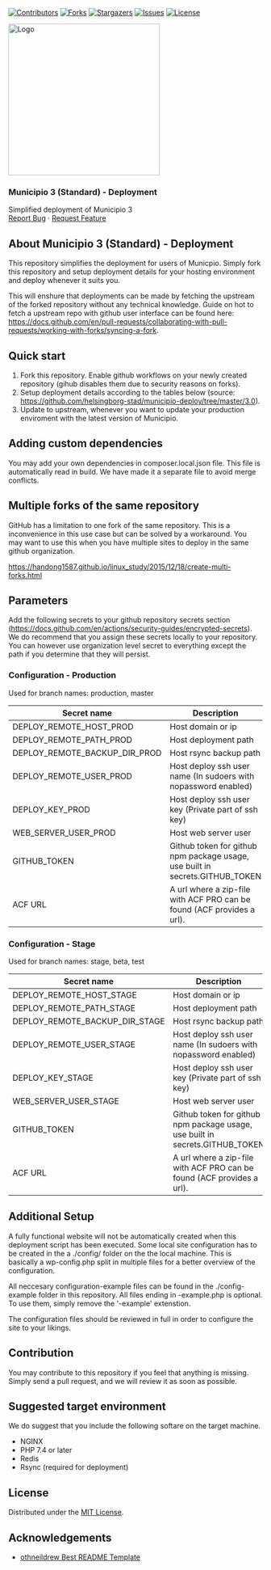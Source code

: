 <!-- SHIELDS -->
[![Contributors][contributors-shield]][contributors-url]
[![Forks][forks-shield]][forks-url]
[![Stargazers][stars-shield]][stars-url]
[![Issues][issues-shield]][issues-url]
[![License][license-shield]][license-url]

<p>
  <a href="https://github.com/municipio-se/municipio-deployment">
    <img src="images/municipio.svg" alt="Logo" width="300">
  </a>
</p>
<h3>Municipio 3 (Standard) - Deployment</h3>
<p>
  Simplified deployment of Municipio 3
  <br />
  <a href="https://github.com/municipio-se/municipio-deployment/issues">Report Bug</a>
  ·
  <a href="https://github.com/municipio-se/municipio-deployment/issues">Request Feature</a>
</p>

## About Municipio 3 (Standard) - Deployment
This repository simplifies the deployment for users of Municpio. Simply fork this repository and setup deployment details for your hosting environment and deploy whenever it suits you. 

This will enshure that deployments can be made by fetching the upstream of the forked repository without any technical knowledge. Guide on hot to fetch a upstream repo with github user interface can be found here: https://docs.github.com/en/pull-requests/collaborating-with-pull-requests/working-with-forks/syncing-a-fork.

## Quick start
1. Fork this repository. Enable github workflows on your newly created repository (gihub disables them due to security reasons on forks).
2. Setup deployment details according to the tables below (source:  https://github.com/helsingborg-stad/municipio-deploy/tree/master/3.0).
3. Update to upstream, whenever you want to update your production enviroment with the latest version of Municipio.

## Adding custom dependencies
You may add your own dependencies in composer.local.json file. This file is automatically read in build. We have made it a separate file to avoid merge conflicts.
## Multiple forks of the same repository
GitHub has a limitation to one fork of the same repository. This is a inconvenience in this use case but can be solved by a workaround. You may want to use this when you have multiple sites to deploy in the same github organization. 

https://handong1587.github.io/linux_study/2015/12/18/create-multi-forks.html 

## Parameters
Add the following secrets to your github repository secrets section (https://docs.github.com/en/actions/security-guides/encrypted-secrets). We do recommend that you assign these secrets locally to your repository. You can however use organization level secret to everything except the path if you determine that they will persist. 

### Configuration - Production
Used for branch names: production, master

| Secret name                     | Description                                                                  | Required |
|---------------------------------|------------------------------------------------------------------------------|----------|
| DEPLOY_REMOTE_HOST_PROD         | Host domain or ip                                                            | true     |
| DEPLOY_REMOTE_PATH_PROD         | Host deployment path                                                         | true     |
| DEPLOY_REMOTE_BACKUP_DIR_PROD   | Host rsync backup path                                                       | true     |
| DEPLOY_REMOTE_USER_PROD         | Host deploy ssh user name (In sudoers with nopassword enabled)               | true     |
| DEPLOY_KEY_PROD                 | Host deploy ssh user key (Private part of ssh key)                           | true     |
| WEB_SERVER_USER_PROD            | Host web server user                                                         | true     |
| GITHUB_TOKEN                    | Github token for github npm package usage, use built in secrets.GITHUB_TOKEN | true     |
| ACF URL                         | A url where a zip-file with ACF PRO can be found (ACF provides a url).       | true     |

### Configuration - Stage
Used for branch names: stage, beta, test

| Secret name                     | Description                                                                  | Required |
|---------------------------------|------------------------------------------------------------------------------|----------|
| DEPLOY_REMOTE_HOST_STAGE        | Host domain or ip                                                            | true     |
| DEPLOY_REMOTE_PATH_STAGE        | Host deployment path                                                         | true     |
| DEPLOY_REMOTE_BACKUP_DIR_STAGE  | Host rsync backup path                                                       | true     |
| DEPLOY_REMOTE_USER_STAGE        | Host deploy ssh user name (In sudoers with nopassword enabled)               | true     |
| DEPLOY_KEY_STAGE                | Host deploy ssh user key (Private part of ssh key)                           | true     |
| WEB_SERVER_USER_STAGE           | Host web server user                                                         | true     |
| GITHUB_TOKEN                    | Github token for github npm package usage, use built in secrets.GITHUB_TOKEN | true     |
| ACF URL                         | A url where a zip-file with ACF PRO can be found (ACF provides a url).       | true     |

## Additional Setup
A fully functional website will not be automatically created when this deployment script has been executed. Some local site configuration has to be created in the a ./config/ folder on the the local machine. This is basically a wp-config.php split in multiple files for a better overview of the configuration.

All neccesary configuration-example files can be found in the ./config-example folder in this repository. All files ending in -example.php is optional. To use them, simply remove the '-example' extenstion.

The configuration files should be reviewed in full in order to configure the site to your likings. 

## Contribution
You may contribute to this repository if you feel that anything is missing. Simply send a pull request, and we will review it as soon as possible. 

## Suggested target environment
We do suggest that you include the following softare on the target machine.

- NGINX
- PHP 7.4 or later
- Redis
- Rsync (required for deployment)

## License
Distributed under the [MIT License][license-url].

## Acknowledgements
- [othneildrew Best README Template](https://github.com/othneildrew/Best-README-Template)


<!-- MARKDOWN LINKS & IMAGES -->
<!-- https://www.markdownguide.org/basic-syntax/#reference-style-links -->
[contributors-shield]: https://img.shields.io/github/contributors/municipio-se/municipio-deployment.svg?style=flat-square
[contributors-url]: https://github.com/municipio-se/municipio-deployment/graphs/contributors
[forks-shield]: https://img.shields.io/github/forks/municipio-se/municipio-deployment.svg?style=flat-square
[forks-url]: https://github.com/municipio-se/municipio-deployment/network/members
[stars-shield]: https://img.shields.io/github/stars/municipio-se/municipio-deployment.svg?style=flat-square
[stars-url]: https://github.com/municipio-se/municipio-deployment/stargazers
[issues-shield]: https://img.shields.io/github/issues/municipio-se/municipio-deployment.svg?style=flat-square
[issues-url]: https://github.com/municipio-se/municipio-deployment/issues
[license-shield]: https://img.shields.io/github/license/municipio-se/municipio-deployment.svg?style=flat-square
[license-url]: https://raw.githubusercontent.com/municipio-se/municipio-deployment/master/LICENSE
